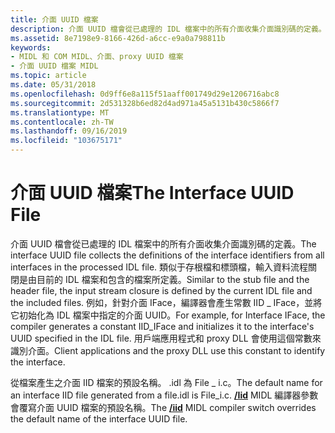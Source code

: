 ```yaml
---
title: 介面 UUID 檔案
description: 介面 UUID 檔會從已處理的 IDL 檔案中的所有介面收集介面識別碼的定義。
ms.assetid: 8e7198e9-8166-426d-a6cc-e9a0a798811b
keywords:
- MIDL 和 COM MIDL、介面、proxy UUID 檔案
- 介面 UUID 檔案 MIDL
ms.topic: article
ms.date: 05/31/2018
ms.openlocfilehash: 0d9ff6e8a115f51aaff001749d29e1206716abc8
ms.sourcegitcommit: 2d531328b6ed82d4ad971a45a5131b430c5866f7
ms.translationtype: MT
ms.contentlocale: zh-TW
ms.lasthandoff: 09/16/2019
ms.locfileid: "103675171"
---
```

# <a name="the-interface-uuid-file"></a><span data-ttu-id="4f7f3-105">介面 UUID 檔案</span><span class="sxs-lookup"><span data-stu-id="4f7f3-105">The Interface UUID File</span></span>

<span data-ttu-id="4f7f3-106">介面 UUID 檔會從已處理的 IDL 檔案中的所有介面收集介面識別碼的定義。</span><span class="sxs-lookup"><span data-stu-id="4f7f3-106">The interface UUID file collects the definitions of the interface identifiers from all interfaces in the processed IDL file.</span></span> <span data-ttu-id="4f7f3-107">類似于存根檔和標頭檔，輸入資料流程關閉是由目前的 IDL 檔案和包含的檔案所定義。</span><span class="sxs-lookup"><span data-stu-id="4f7f3-107">Similar to the stub file and the header file, the input stream closure is defined by the current IDL file and the included files.</span></span> <span data-ttu-id="4f7f3-108">例如，針對介面 IFace，編譯器會產生常數 IID \_ IFace，並將它初始化為 IDL 檔案中指定的介面 UUID。</span><span class="sxs-lookup"><span data-stu-id="4f7f3-108">For example, for Interface IFace, the compiler generates a constant IID\_IFace and initializes it to the interface's UUID specified in the IDL file.</span></span> <span data-ttu-id="4f7f3-109">用戶端應用程式和 proxy DLL 會使用這個常數來識別介面。</span><span class="sxs-lookup"><span data-stu-id="4f7f3-109">Client applications and the proxy DLL use this constant to identify the interface.</span></span>

<span data-ttu-id="4f7f3-110">從檔案產生之介面 IID 檔案的預設名稱。 .idl 為 File \_ i.c。</span><span class="sxs-lookup"><span data-stu-id="4f7f3-110">The default name for an interface IID file generated from a file.idl is File\_i.c.</span></span> <span data-ttu-id="4f7f3-111">[**/Iid**](-iid.md) MIDL 編譯器參數會覆寫介面 UUID 檔案的預設名稱。</span><span class="sxs-lookup"><span data-stu-id="4f7f3-111">The [**/iid**](-iid.md) MIDL compiler switch overrides the default name of the interface UUID file.</span></span>

 

 




